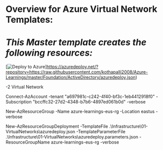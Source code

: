 **Overview for Azure Virtual Network Templates:**
============================

***This Master template creates the following resources:***
============================

[![Deploy to Azure](https://aka.ms/deploytoazurebutton)]https://azuredeploy.net/?repository=https://raw.githubusercontent.com/kothapalli2008/Azure-Learnings/master/Foundation/ActiveDirectory/azuredeploy.json)

 -2 Virtual Network

Connect-AzAccount -tenant "a697981c-c242-4f40-bf3c-1eb4412918f0" -Subscription "bccffc32-27d2-4348-b7b6-4897ed061b0d" -verbose

New-AzResourceGroup -Name azure-learnings-eus-rg -Location eastus -verbose

New-AzResourceGroupDeployment -TemplateFile .\Infrastructure\01-VirtualNetworks\azuredeploy.json -TemplateParameterFile .\Infrastructure\01-VirtualNetworks\azuredeploy.parameters.json -ResourceGroupName azure-learnings-eus-rg -verbose
